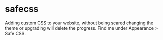 # safecss
Adding custom CSS to your website, without being scared changing the theme or upgrading will delete the progress. Find me under Appearance > Safe CSS.

